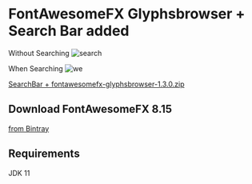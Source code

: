 # FontAwesomeFX Glyphsbrowser + Search Bar added 

Without Searching
![search](https://user-images.githubusercontent.com/20374208/32386681-b2c17dc6-c0ca-11e7-9a68-a42155703c18.png)

When Searching
![we](https://user-images.githubusercontent.com/20374208/32386684-b472873c-c0ca-11e7-8f9d-723e77eac2e7.png)

[SearchBar + fontawesomefx-glyphsbrowser-1.3.0.zip](https://github.com/Jerady/fontawesomefx-glyphsbrowser/files/1441864/SearchBar.fontawesomefx-glyphsbrowser-1.3.0.zip)

## Download FontAwesomeFX 8.15
[from Bintray](https://bintray.com/jerady/maven/FontAwesomeFX/8.15/view)

## Requirements

JDK 11
